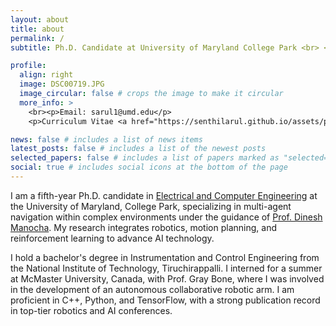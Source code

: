 ```yaml
---
layout: about
title: about
permalink: /
subtitle: Ph.D. Candidate at University of Maryland College Park <br> <b>Robotics | Motion Planning | Planning under Uncertainty | Reinforcement Learning </b> <br><br>

profile: 
  align: right 
  image: DSC00719.JPG
  image_circular: false # crops the image to make it circular
  more_info: >
    <br><p>Email: sarul1@umd.edu</p>
    <p>Curriculum Vitae <a href="https://senthilarul.github.io/assets/pdf/Arul_Resume_Sept.pdf">(link)</a> </p>

news: false # includes a list of news items
latest_posts: false # includes a list of the newest posts
selected_papers: false # includes a list of papers marked as "selected={true}"
social: true # includes social icons at the bottom of the page
---
```

I am a fifth-year Ph.D. candidate in <a href="https://ece.umd.edu">Electrical and Computer Engineering</a> at the University of Maryland, College Park, specializing in multi-agent navigation within complex environments under the guidance of <a href="https://scholar.google.com/citations?user=X08l_4IAAAAJ&hl=en">Prof. Dinesh Manocha</a>. My research integrates robotics, motion planning, and reinforcement learning to advance AI technology.

I hold a bachelor's degree in Instrumentation and Control Engineering from the National Institute of Technology, Tiruchirappalli. I interned for a summer at McMaster University, Canada, with Prof. Gray Bone, where I was involved in the development of an autonomous collaborative robotic arm. I am proficient in C++, Python, and TensorFlow, with a strong publication record in top-tier robotics and AI conferences.

